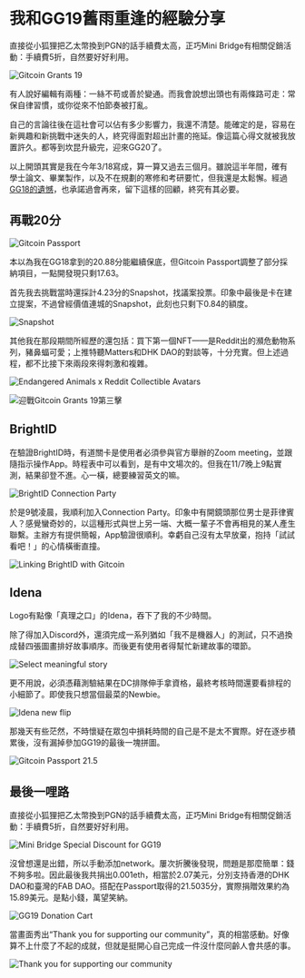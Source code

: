 # 我和GG19舊雨重逢的經驗分享

<p><Badge type="info" text="🌳 Evergreen" /></P>

直接從小狐狸把乙太幣換到PGN的話手續費太高，正巧Mini Bridge有相關促銷活動：手續費5折，自然要好好利用。

![Gitcoin Grants 19](/gitcoin-grants/g91.webp)

有人說好編輯有兩種：一絲不苟或善於變通。而我會說想出頭也有兩條路可走：常保自律習慣，或你從來不怕節奏被打亂。

自己的言論往後在這社會可以佔有多少影響力，我還不清楚。能確定的是，容易在新興趣和新挑戰中迷失的人，終究得面對超出計畫的拖延。像這篇心得文就被我放置許久。都等到坎昆升級完，迎來GG20了。

以上開頭其實是我在今年3/18寫成，算一算又過去三個月。雖說這半年間，確有學士論文、畢業製作，以及不在規劃的寒修和考研要忙，但我還是太鬆懈。經過[GG18的遺憾](/web3/gitcoin-grants/gg18)，也承諾過會再來，留下這樣的回顧，終究有其必要。

## 再戰20分

![Gitcoin Passport](/gitcoin-grants/g92.webp)

本以為我在GG18拿到的20.88分能繼續保底，但Gitcoin Passport調整了部分採納項目，一點開發現只剩17.63。

首先我去挑戰當時還採計4.23分的Snapshot，找議案投票。印象中最後是卡在建立提案，不過曾經價值連城的Snapshot，此刻也只剩下0.84的額度。

![Snapshot](/gitcoin-grants/g93.webp)

其他我在那段期間所經歷的還包括：買下第一個NFT——是Reddit出的瀕危動物系列，豬鼻蝠可愛；上推特聽Matters和DHK DAO的對談等，十分充實。但上述過程，都不比接下來兩段來得刺激和複雜。

![Endangered Animals x Reddit Collectible Avatars](/gitcoin-grants/g94.webp)

![迎戰Gitcoin Grants 19第三擊](/gitcoin-grants/g95.webp)

## BrightID

在驗證BrightID時，有道關卡是使用者必須參與官方舉辦的Zoom meeting，並跟隨指示操作App。時程表中可以看到，是有中文場次的。但我在11/7晚上9點實測，結果卻登不進。心一橫，總要練習英文的嘛。

![BrightID Connection Party](/gitcoin-grants/g96.webp)

於是9號凌晨，我順利加入Connection Party。印象中有開鏡頭那位男士是菲律賓人？感覺蠻奇妙的，以這種形式與世上另一端、大概一輩子不會再相見的某人產生聯繫。主辦方有提供簡報，App驗證很順利。幸虧自己沒有太早放棄，抱持「試試看吧！」的心情橫衝直撞。

![Linking BrightID with Gitcoin](/gitcoin-grants/g97.webp)

## Idena

Logo有點像「真理之口」的Idena，吞下了我的不少時間。

除了得加入Discord外，還須完成一系列猶如「我不是機器人」的測試，只不過換成替四張圖畫排好故事順序。而後更有使用者得幫忙新建故事的環節。

![Select meaningful story](/gitcoin-grants/g98.webp)

更不用說，必須憑藉測驗結果在DC排隊伸手拿資格，最終考核時間還要看排程的小細節了。即使我只想當個最菜的Newbie。

![Idena new flip](/gitcoin-grants/g99.webp)

那幾天有些茫然，不時懷疑在眾包中損耗時間的自己是不是太不實際。好在逐步積累後，沒有漏掉參加GG19的最後一塊拼圖。

![Gitcoin Passport 21.5](/gitcoin-grants/g910.webp)

## 最後一哩路

直接從小狐狸把乙太幣換到PGN的話手續費太高，正巧Mini Bridge有相關促銷活動：手續費5折，自然要好好利用。

![Mini Bridge Special Discount for GG19](/gitcoin-grants/g911.webp)

沒曾想還是出錯，所以手動添加network。屢次折騰後發現，問題是那麼簡單：錢不夠多啦。因此最後我共捐出0.001eth，相當於2.07美元，分別支持香港的DHK DAO和臺灣的FAB DAO。搭配在Passport取得的21.5035分，實際捐贈效果約為15.89美元。是點小錢，萬望笑納。

![GG19 Donation Cart](/gitcoin-grants/g912.webp)

當畫面秀出“Thank you for supporting our community”，真的相當感動。好像算不上什麼了不起的成就，但就是挺開心自己完成一件沒什麼同齡人會共感的事。

![Thank you for supporting our community](/gitcoin-grants/g913.webp)
